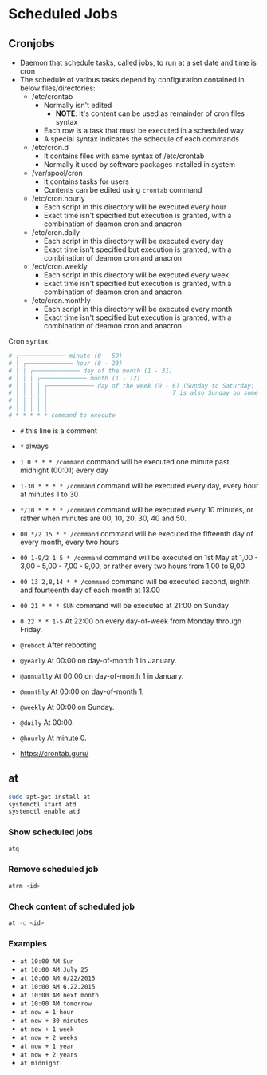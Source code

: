 # Scheduled Jobs

## Cronjobs

* Daemon that schedule tasks, called jobs, to run at a set date and time is cron
* The schedule of various tasks depend by configuration contained in below files/directories:
  * /etc/crontab
    * Normally isn't edited
      * **NOTE**: It's content can be used as remainder of cron files syntax
    * Each row is a task that must be executed in a scheduled way
    * A special syntax indicates the schedule of each commands
  * /etc/cron.d
    * It contains files with same syntax of /etc/crontab
    * Normally it used by software packages installed in system
  * /var/spool/cron
    * It contains tasks for users
    * Contents can be edited using `crontab` command
  * /etc/cron.hourly
    * Each script in this directory will be executed every hour
    * Exact time isn't specified but execution is granted, with a combination of deamon cron and anacron
  * /etc/cron.daily
    * Each script in this directory will be executed every day
    * Exact time isn't specified but execution is granted, with a combination of deamon cron and anacron
  * /ect/cron.weekly
    * Each script in this directory will be executed every week
    * Exact time isn't specified but execution is granted, with a combination of deamon cron and anacron
  * /etc/cron.monthly
    * Each script in this directory will be executed every month
    * Exact time isn't specified but execution is granted, with a combination of deamon cron and anacron

Cron syntax:

```bash
# ┌───────────── minute (0 - 59)
# │ ┌───────────── hour (0 - 23)
# │ │ ┌───────────── day of the month (1 - 31)
# │ │ │ ┌───────────── month (1 - 12)
# │ │ │ │ ┌───────────── day of the week (0 - 6) (Sunday to Saturday;
# │ │ │ │ │                                   7 is also Sunday on some systems)
# │ │ │ │ │
# │ │ │ │ │
# * * * * * command to execute
```

* `#` this line is a comment
* `*` always
* `1 0 * * * /command` command will be executed one minute past midnight (00:01) every day
*  `1-30 * * * * /command` command will be executed every day, every hour at minutes 1 to 30
*  `*/10 * * * * /command` command will be executed every 10 minutes, or rather when minutes are 00, 10, 20, 30, 40 and 50.
*  `00 */2 15 * * /command` command will be executed the fifteenth day of every month, every two hours
*  `00 1-9/2 1 5 * /command` command will be executed on 1st May at 1,00 - 3,00 - 5,00 - 7,00 - 9,00, or rather every two hours from 1,00 to 9,00
*  `00 13 2,8,14 * * /command` command will be executed second, eighth and fourteenth day of each month at 13.00

* `00 21 * * * SUN` command will be executed at 21:00 on Sunday

* `0 22 * * 1-5` At 22:00 on every day-of-week from Monday through Friday.

* `@reboot` After rebooting

* `@yearly` At 00:00 on day-of-month 1 in January.

* `@annually` At 00:00 on day-of-month 1 in January.

* `@monthly` At 00:00 on day-of-month 1.

* `@weekly` At 00:00 on Sunday.

* `@daily` At 00:00.

* `@hourly` At minute 0.


- https://crontab.guru/

## at

```sh
sudo apt-get install at
systemctl start atd
systemctl enable atd
```
### Show scheduled jobs
```sh
atq
```

### Remove scheduled job

```sh
atrm <id>
```

### Check content of scheduled job

```sh
at -c <id>
```

### Examples

* `at 10:00 AM Sun`
* `at 10:00 AM July 25`
* `at 10:00 AM 6/22/2015`
* `at 10:00 AM 6.22.2015`
* `at 10:00 AM next month`
* `at 10:00 AM tomorrow`
* `at now + 1 hour`
* `at now + 30 minutes`
* `at now + 1 week`
* `at now + 2 weeks`
* `at now + 1 year`
* `at now + 2 years`
* `at midnight`